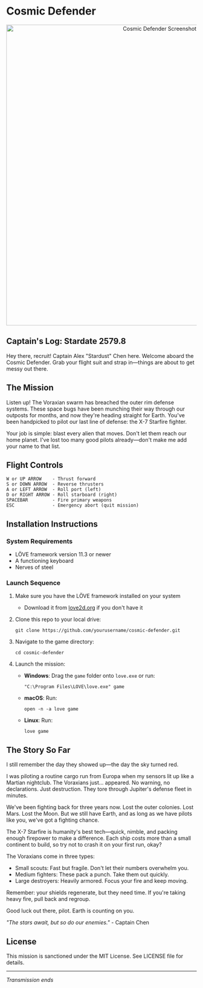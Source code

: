 # Cosmic Defender

<div align="center">
   <img width="796" alt="Cosmic Defender Screenshot" src="https://github.com/user-attachments/assets/28e01849-4212-4b55-830b-7014f6e0a550" />
</div>

## Captain's Log: Stardate 2579.8

Hey there, recruit! Captain Alex "Stardust" Chen here. Welcome aboard the Cosmic Defender. Grab your flight suit and strap in—things are about to get messy out there.

## The Mission

Listen up! The Voraxian swarm has breached the outer rim defense systems. These space bugs have been munching their way through our outposts for months, and now they're heading straight for Earth. You've been handpicked to pilot our last line of defense: the X-7 Starfire fighter.

Your job is simple: blast every alien that moves. Don't let them reach our home planet. I've lost too many good pilots already—don't make me add your name to that list.

## Flight Controls

```
W or UP ARROW    - Thrust forward
S or DOWN ARROW  - Reverse thrusters
A or LEFT ARROW  - Roll port (left)
D or RIGHT ARROW - Roll starboard (right)
SPACEBAR         - Fire primary weapons
ESC              - Emergency abort (quit mission)
```

## Installation Instructions

### System Requirements

- LÖVE framework version 11.3 or newer
- A functioning keyboard
- Nerves of steel

### Launch Sequence

1. Make sure you have the LÖVE framework installed on your system

   - Download it from [love2d.org](https://love2d.org/) if you don't have it

2. Clone this repo to your local drive:

   ```
   git clone https://github.com/yourusername/cosmic-defender.git
   ```

3. Navigate to the game directory:

   ```
   cd cosmic-defender
   ```

4. Launch the mission:
   - **Windows**: Drag the `game` folder onto `love.exe` or run:
     ```
     "C:\Program Files\LOVE\love.exe" game
     ```
   - **macOS**: Run:
     ```
     open -n -a love game
     ```
   - **Linux**: Run:
     ```
     love game
     ```

## The Story So Far

I still remember the day they showed up—the day the sky turned red.

I was piloting a routine cargo run from Europa when my sensors lit up like a Martian nightclub. The Voraxians just... appeared. No warning, no declarations. Just destruction. They tore through Jupiter's defense fleet in minutes.

We've been fighting back for three years now. Lost the outer colonies. Lost Mars. Lost the Moon. But we still have Earth, and as long as we have pilots like you, we've got a fighting chance.

The X-7 Starfire is humanity's best tech—quick, nimble, and packing enough firepower to make a difference. Each ship costs more than a small continent to build, so try not to crash it on your first run, okay?

The Voraxians come in three types:

- Small scouts: Fast but fragile. Don't let their numbers overwhelm you.
- Medium fighters: These pack a punch. Take them out quickly.
- Large destroyers: Heavily armored. Focus your fire and keep moving.

Remember: your shields regenerate, but they need time. If you're taking heavy fire, pull back and regroup.

Good luck out there, pilot. Earth is counting on you.

_"The stars await, but so do our enemies."_ - Captain Chen

## License

This mission is sanctioned under the MIT License. See LICENSE file for details.

---

_Transmission ends_
